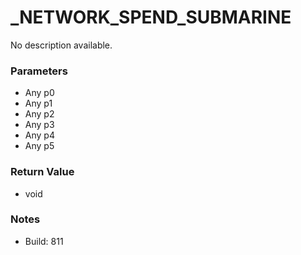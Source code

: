 # _NETWORK_SPEND_SUBMARINE

No description available.

### Parameters
* Any p0
* Any p1
* Any p2
* Any p3
* Any p4
* Any p5

### Return Value
* void

### Notes
* Build: 811

